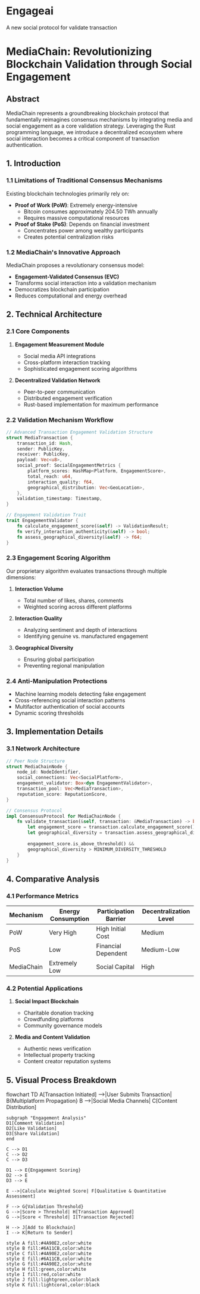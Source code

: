 # Engageai
A new social protocol for validate transaction
# MediaChain: Revolutionizing Blockchain Validation through Social Engagement

## Abstract

MediaChain represents a groundbreaking blockchain protocol that fundamentally reimagines consensus mechanisms by integrating media and social engagement as a core validation strategy. Leveraging the Rust programming language, we introduce a decentralized ecosystem where social interaction becomes a critical component of transaction authentication.

## 1. Introduction

### 1.1 Limitations of Traditional Consensus Mechanisms

Existing blockchain technologies primarily rely on:
- **Proof of Work (PoW)**: Extremely energy-intensive
  - Bitcoin consumes approximately 204.50 TWh annually
  - Requires massive computational resources
- **Proof of Stake (PoS)**: Depends on financial investment
  - Concentrates power among wealthy participants
  - Creates potential centralization risks

### 1.2 MediaChain's Innovative Approach

MediaChain proposes a revolutionary consensus model:
- **Engagement-Validated Consensus (EVC)**
- Transforms social interaction into a validation mechanism
- Democratizes blockchain participation
- Reduces computational and energy overhead

## 2. Technical Architecture

### 2.1 Core Components

1. **Engagement Measurement Module**
   - Social media API integrations
   - Cross-platform interaction tracking
   - Sophisticated engagement scoring algorithms

2. **Decentralized Validation Network**
   - Peer-to-peer communication
   - Distributed engagement verification
   - Rust-based implementation for maximum performance

### 2.2 Validation Mechanism Workflow

```rust
// Advanced Transaction Engagement Validation Structure
struct MediaTransaction {
    transaction_id: Hash,
    sender: PublicKey,
    receiver: PublicKey,
    payload: Vec<u8>,
    social_proof: SocialEngagementMetrics {
        platform_scores: HashMap<Platform, EngagementScore>,
        total_reach: u64,
        interaction_quality: f64,
        geographical_distribution: Vec<GeoLocation>,
    },
    validation_timestamp: Timestamp,
}

// Engagement Validation Trait
trait EngagementValidator {
    fn calculate_engagement_score(&self) -> ValidationResult;
    fn verify_interaction_authenticity(&self) -> bool;
    fn assess_geographical_diversity(&self) -> f64;
}
```

### 2.3 Engagement Scoring Algorithm

Our proprietary algorithm evaluates transactions through multiple dimensions:

1. **Interaction Volume**
   - Total number of likes, shares, comments
   - Weighted scoring across different platforms

2. **Interaction Quality**
   - Analyzing sentiment and depth of interactions
   - Identifying genuine vs. manufactured engagement

3. **Geographical Diversity**
   - Ensuring global participation
   - Preventing regional manipulation

### 2.4 Anti-Manipulation Protections

- Machine learning models detecting fake engagement
- Cross-referencing social interaction patterns
- Multifactor authentication of social accounts
- Dynamic scoring thresholds

## 3. Implementation Details

### 3.1 Network Architecture

```rust
// Peer Node Structure
struct MediaChainNode {
    node_id: NodeIdentifier,
    social_connections: Vec<SocialPlatform>,
    engagement_validator: Box<dyn EngagementValidator>,
    transaction_pool: Vec<MediaTransaction>,
    reputation_score: ReputationScore,
}

// Consensus Protocol
impl ConsensusProtocol for MediaChainNode {
    fn validate_transaction(&self, transaction: &MediaTransaction) -> bool {
        let engagement_score = transaction.calculate_engagement_score();
        let geographical_diversity = transaction.assess_geographical_diversity();
        
        engagement_score.is_above_threshold() && 
        geographical_diversity > MINIMUM_DIVERSITY_THRESHOLD
    }
}
```

## 4. Comparative Analysis

### 4.1 Performance Metrics

| Mechanism | Energy Consumption | Participation Barrier | Decentralization Level |
|-----------|--------------------|-----------------------|------------------------|
| PoW       | Very High          | High Initial Cost     | Medium                 |
| PoS       | Low                | Financial Dependent   | Medium-Low             |
| MediaChain| Extremely Low      | Social Capital        | High                   |

### 4.2 Potential Applications

1. **Social Impact Blockchain**
   - Charitable donation tracking
   - Crowdfunding platforms
   - Community governance models

2. **Media and Content Validation**
   - Authentic news verification
   - Intellectual property tracking
   - Content creator reputation systems

## 5. Visual Process Breakdown

flowchart TD
    A[Transaction Initiated] -->|User Submits Transaction| B{Multiplatform Propagation}
    B -->|Social Media Channels| C[Content Distribution]
    
    subgraph "Engagement Analysis"
    D1[Comment Validation]
    D2[Like Validation]
    D3[Share Validation]
    end
    
    C --> D1
    C --> D2
    C --> D3
    
    D1 --> E{Engagement Scoring}
    D2 --> E
    D3 --> E
    
    E -->|Calculate Weighted Score| F[Qualitative & Quantitative Assessment]
    
    F --> G{Validation Threshold}
    G -->|Score > Threshold| H[Transaction Approved]
    G -->|Score < Threshold| I[Transaction Rejected]
    
    H --> J[Add to Blockchain]
    I --> K[Return to Sender]
    
    style A fill:#4A90E2,color:white
    style B fill:#6A11CB,color:white
    style C fill:#4A90E2,color:white
    style E fill:#6A11CB,color:white
    style G fill:#4A90E2,color:white
    style H fill:green,color:white
    style I fill:red,color:white
    style J fill:lightgreen,color:black
    style K fill:lightcoral,color:black
